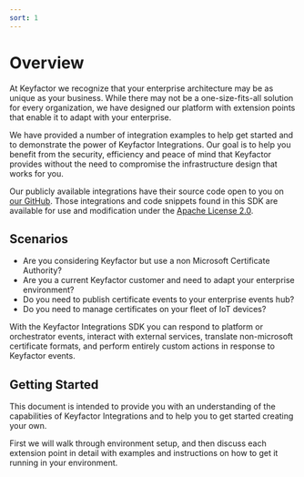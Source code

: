 ```yaml
---
sort: 1
---
```


# Overview

At Keyfactor we recognize that your enterprise architecture may be as unique as your business.  While there may not be a one-size-fits-all solution for every organization, we have designed our platform with extension points that enable it to adapt with your enterprise. 

We have provided a number of integration examples to help get started and to demonstrate the power of Keyfactor Integrations.  Our goal is to help you benefit from the security, efficiency and peace of mind that Keyfactor provides without the need to compromise the infrastructure design that works for you.

Our publicly available integrations have their source code open to you on [our GitHub](https://github.com/Keyfactor). Those integrations and code snippets found in this SDK are available for use and modification under the [Apache License 2.0](https://apache.org/licenses/LICENSE-2.0).

## Scenarios

- Are you considering Keyfactor but use a non Microsoft Certificate Authority?
- Are you a current Keyfactor customer and need to adapt your enterprise environment?
- Do you need to publish certificate events to your enterprise events hub?
- Do you need to manage certificates on your fleet of IoT devices?

With the Keyfactor Integrations SDK you can respond to platform or orchestrator events, interact with external services, translate non-microsoft certificate formats, and perform entirely custom actions in response to Keyfactor events.

## Getting Started

This document is intended to provide you with an understanding of the capabilities of Keyfactor Integrations and to help you to get started creating your own.

First we will walk through environment setup, and then discuss each extension point in detail with examples and instructions on how to get it running in your environment.
